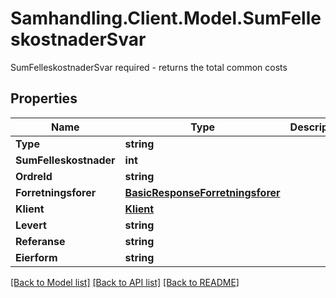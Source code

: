 # Samhandling.Client.Model.SumFelleskostnaderSvar
SumFelleskostnaderSvar required - returns the total common costs

## Properties

Name | Type | Description | Notes
------------ | ------------- | ------------- | -------------
**Type** | **string** |  | 
**SumFelleskostnader** | **int** |  | 
**OrdreId** | **string** |  | 
**Forretningsforer** | [**BasicResponseForretningsforer**](BasicResponseForretningsforer.md) |  | 
**Klient** | [**Klient**](Klient.md) |  | [optional] 
**Levert** | **string** |  | [optional] 
**Referanse** | **string** |  | [optional] 
**Eierform** | **string** |  | [optional] 

[[Back to Model list]](../../README.md#documentation-for-models) [[Back to API list]](../../README.md#documentation-for-api-endpoints) [[Back to README]](../../README.md)

